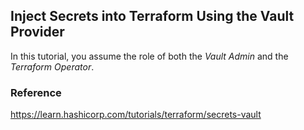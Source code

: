 ## Inject Secrets into Terraform Using the Vault Provider
In this tutorial, you assume the role of both the *Vault Admin* and the *Terraform Operator*.

### Reference
https://learn.hashicorp.com/tutorials/terraform/secrets-vault
